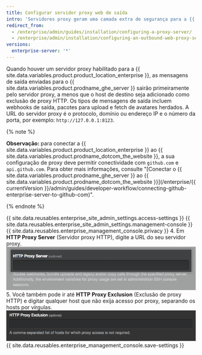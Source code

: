 ```yaml
---
title: Configurar servidor proxy web de saída
intro: 'Servidores proxy geram uma camada extra de segurança para a {{ site.data.variables.product.product_location_enterprise }}.'
redirect_from:
  - /enterprise/admin/guides/installation/configuring-a-proxy-server/
  - /enterprise/admin/installation/configuring-an-outbound-web-proxy-server
versions:
  enterprise-server: '*'
---
```


Quando houver um servidor proxy habilitado para a {{ site.data.variables.product.product_location_enterprise }}, as mensagens de saída enviadas para o {{ site.data.variables.product.prodname_ghe_server }} sairão primeiramente pelo servidor proxy, a menos que o host de destino seja adicionado como exclusão de proxy HTTP. Os tipos de mensagens de saída incluem webhooks de saída, pacotes para upload e fetch de avatares herdados. A URL do servidor proxy é o protocolo, domínio ou endereço IP e o número da porta, por exemplo: `http://127.0.0.1:8123`.

{% note %}

**Observação:** para conectar a {{ site.data.variables.product.product_location_enterprise }} ao {{ site.data.variables.product.prodname_dotcom_the_website }}, a sua configuração de proxy deve permitir conectividade com `github.com` e `api.github.com`. Para obter mais informações, consulte "[Conectar o {{ site.data.variables.product.prodname_ghe_server }} ao {{ site.data.variables.product.prodname_dotcom_the_website }}](/enterprise/{{ currentVersion }}/admin/guides/developer-workflow/connecting-github-enterprise-server-to-github-com)".

{% endnote %}

{{ site.data.reusables.enterprise_site_admin_settings.access-settings }}
{{ site.data.reusables.enterprise_site_admin_settings.management-console }}
{{ site.data.reusables.enterprise_management_console.privacy }}
4. Em **HTTP Proxy Server** (Servidor proxy HTTP), digite a URL do seu servidor proxy. ![Campo para digitar a URL do servidor proxy HTTP](/assets/images/enterprise/management-console/http-proxy-field.png)
5. Você também pode ir até **HTTP Proxy Exclusion** (Exclusão de proxy HTTP) e digitar qualquer host que não exija acesso por proxy, separando os hosts por vírgulas. ![Campo para digitar qualquer exclusão de proxy HTTP](/assets/images/enterprise/management-console/http-proxy-exclusion-field.png)
{{ site.data.reusables.enterprise_management_console.save-settings }}
